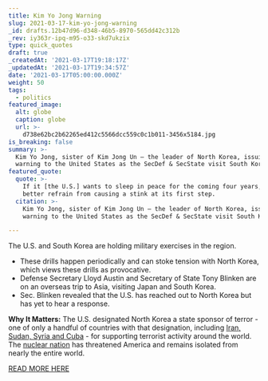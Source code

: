 ```yaml
---
title: Kim Yo Jong Warning
slug: 2021-03-17-kim-yo-jong-warning
_id: drafts.12b47d96-d348-46b5-8970-565dd42c312b
_rev: iy363r-ipq-m95-o33-skd7ukzix
type: quick_quotes
draft: true
_createdAt: '2021-03-17T19:18:17Z'
_updatedAt: '2021-03-17T19:34:57Z'
date: '2021-03-17T05:00:00.000Z'
weight: 50
tags:
  - politics
featured_image:
  alt: globe
  caption: globe
  url: >-
    d738e62bc2b62265ed412c5566dcc559c0c1b011-3456x5184.jpg
is_breaking: false
summary: >-
  Kim Yo Jong, sister of Kim Jong Un – the leader of North Korea, issuing a
  warning to the United States as the SecDef & SecState visit South Korea.
featured_quote:
  quote: >-
    If it [the U.S.] wants to sleep in peace for the coming four years, it had
    better refrain from causing a stink at its first step.
  citation: >-
    Kim Yo Jong, sister of Kim Jong Un – the leader of North Korea, issuing a
    warning to the United States as the SecDef & SecState visit South Korea.

---
```

The U.S. and South Korea are holding military exercises in the region.

* These drills happen periodically and can stoke tension with North Korea, which views these drills as provocative.
* Defense Secretary Lloyd Austin and Secretary of State Tony Blinken are on an overseas trip to Asia, visiting Japan and South Korea.
* Sec. Blinken revealed that the U.S. has reached out to North Korea but has yet to hear a response.

**Why It Matters:** The U.S. designated North Korea a state sponsor of terror - one of only a handful of countries with that designation, including [Iran, Sudan, Syria and Cuba](https://www.state.gov/state-sponsors-of-terrorism/) - for supporting terrorist activity around the world. The [nuclear nation](https://www.cfr.org/backgrounder/north-koreas-military-capabilities) has threatened America and remains isolated from nearly the entire world.

[READ MORE HERE](https://www.cnbc.com/2021/03/16/kim-jong-uns-sister-warns-biden-administration.html)